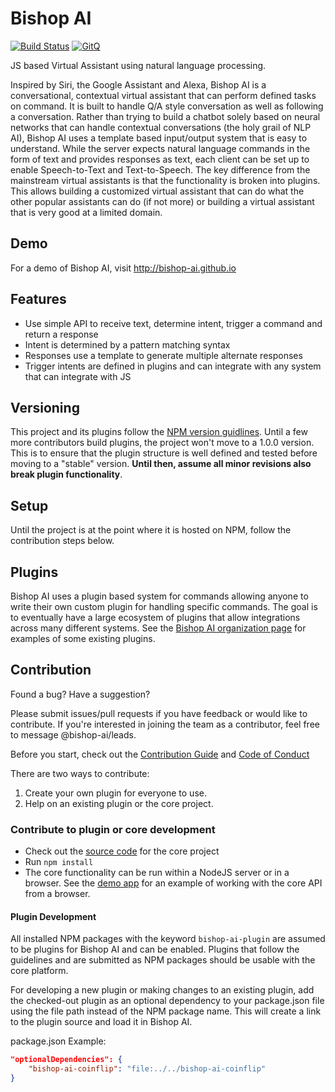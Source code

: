 # Bishop AI

[![Build Status](https://travis-ci.org/bishop-ai/bishop-ai.svg?branch=master)](https://travis-ci.org/bishop-ai/bishop-ai) [![GitQ](https://gitq.com/badge.svg)](https://gitq.com/bishop-ai/bishop-ai)

JS based Virtual Assistant using natural language processing.

Inspired by Siri, the Google Assistant and Alexa, Bishop AI is a conversational, contextual virtual assistant that can perform defined tasks on command. It is built to handle Q/A style conversation as well as following a conversation. Rather than trying to build a chatbot solely based on neural networks that can handle contextual conversations (the holy grail of NLP AI), Bishop AI uses a template based input/output system that is easy to understand. While the server expects natural language commands in the form of text and provides responses as text, each client can be set up to enable Speech-to-Text and Text-to-Speech. The key difference from the mainstream virtual assistants is that the functionality is broken into plugins. This allows building a customized virtual assistant that can do what the other popular assistants can do (if not more) or building a virtual assistant that is very good at a limited domain.

## Demo

For a demo of Bishop AI, visit http://bishop-ai.github.io

## Features

- Use simple API to receive text, determine intent, trigger a command and return a response
- Intent is determined by a pattern matching syntax
- Responses use a template to generate multiple alternate responses
- Trigger intents are defined in plugins and can integrate with any system that can integrate with JS

## Versioning

This project and its plugins follow the [NPM version guidlines](https://docs.npmjs.com/getting-started/semantic-versioning). Until a few more contributors build plugins, the project won't move to a 1.0.0 version. This is to ensure that the plugin structure is well defined and tested before moving to a "stable" version. **Until then, assume all minor revisions also break plugin functionality**.

## Setup

Until the project is at the point where it is hosted on NPM, follow the contribution steps below.

## Plugins

Bishop AI uses a plugin based system for commands allowing anyone to write their own custom plugin for handling specific commands. The goal is to eventually have a large ecosystem of plugins that allow integrations across many different systems. See the [Bishop AI organization page](https://github.com/bishop-ai) for examples of some existing plugins.

## Contribution

Found a bug? Have a suggestion?

Please submit issues/pull requests if you have feedback or would like to contribute. If you're interested in joining the team as a contributor, feel free to message @bishop-ai/leads.

Before you start, check out the [Contribution Guide](https://github.com/bishop-ai/bishop-ai/blob/master/docs/CONTRIBUTING.md) and [Code of Conduct](https://github.com/bishop-ai/bishop-ai/blob/master/docs/CODE_OF_CONDUCT.md)

There are two ways to contribute: 

1. Create your own plugin for everyone to use. 
2. Help on an existing plugin or the core project.

### Contribute to plugin or core development

- Check out the [source code](https://github.com/bishop-ai/bishop-ai) for the core project
- Run `npm install`
- The core functionality can be run within a NodeJS server or in a browser. See the [demo app](http://bishop-ai.github.io) for an example of working with the core API from a browser.

#### Plugin Development

All installed NPM packages with the keyword `bishop-ai-plugin` are assumed to be plugins for Bishop AI and can be enabled. 
Plugins that follow the guidelines and are submitted as NPM packages should be usable with the core platform. 

For developing a new plugin or making changes to an existing plugin, add the checked-out plugin as an optional dependency to your package.json file using the file path instead of the NPM package name. This will create a link to the plugin source and load it in Bishop AI.

package.json Example:
```json
"optionalDependencies": {
    "bishop-ai-coinflip": "file:../../bishop-ai-coinflip"
}
```
